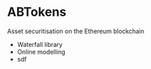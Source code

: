 # ABTokens
Asset securitisation on the Ethereum blockchain
* Waterfall library
* Online modelling
* sdf